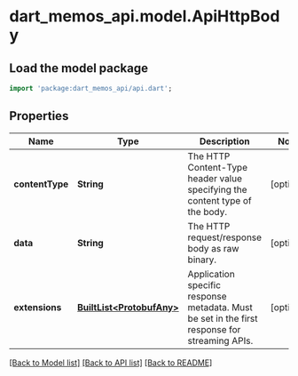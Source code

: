 # dart_memos_api.model.ApiHttpBody

## Load the model package
```dart
import 'package:dart_memos_api/api.dart';
```

## Properties
Name | Type | Description | Notes
------------ | ------------- | ------------- | -------------
**contentType** | **String** | The HTTP Content-Type header value specifying the content type of the body. | [optional] 
**data** | **String** | The HTTP request/response body as raw binary. | [optional] 
**extensions** | [**BuiltList&lt;ProtobufAny&gt;**](ProtobufAny.md) | Application specific response metadata. Must be set in the first response for streaming APIs. | [optional] 

[[Back to Model list]](../README.md#documentation-for-models) [[Back to API list]](../README.md#documentation-for-api-endpoints) [[Back to README]](../README.md)


